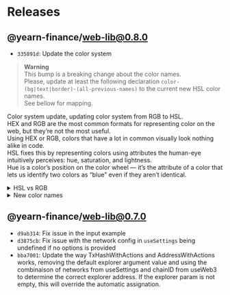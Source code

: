 # Releases

## @yearn-finance/web-lib@0.8.0
-  `335891d`: Update the color system  
> **Warning**  
> This bump is a breaking change about the color names.  
> Please, update at least the following declaration `color-(bg|text|border)-(all-previous-names)` to the current new HSL color names.  
> See bellow for mapping.  

Color system update, updating color system from RGB to HSL.  
HEX and RGB are the most common formats for representing color on the web, but they’re not the most useful.  
Using HEX or RGB, colors that have a lot in common visually look nothing alike in code.  
HSL fixes this by representing colors using attributes the human-eye intuitively perceives: hue, saturation, and lightness.  
Hue is a color’s position on the color wheel — it’s the attribute of a color that lets us identify two colors as “blue” even if they aren’t identical.  

<details>
  <summary>HSL vs RGB</summary>
  
    :root {
    	--color-background: rgb(244 247 251),
    	--color-background-variant: rgb(224 234 255),
    	--color-surface: rgb(255 255 255),
    	--color-surface-variant: rgb(249 251 253),
    	--color-primary: rgb(6 87 249),
    	--color-primary-variant: rgb(0 74 223),
    	--color-secondary: rgb(224 234 255),
    	--color-secondary-variant: rgb(198 215 249),
    	--color-disabled: rgb(206 213 227),
    	--color-dark: rgb(20 20 20)
    }

    :root {
    	--color-neutral-0: hsl(0 0% 100%),
    	--color-neutral-100: hsl(220 50% 98%),
    	--color-neutral-200: hsl(220 47% 97%),
    	--color-neutral-300: hsl(220 100% 94%),
    	--color-neutral-400: hsl(220 27% 85%),
    	--color-neutral-500: hsl(220 22% 36%),
    	--color-neutral-600: hsl(220 22% 25%),
    	--color-neutral-700: hsl(220 100% 14%),
    	--color-neutral-800: hsl(0 0% 8%),
    	--color-neutral-900: hsl(0 0% 0%),
    }
</details>

<details>
  <summary>New color names</summary>

    '--color-neutral-0'    =>  '--color-surface' | '--color-button-filled-text' | '--color-button-outlined-primary'
    '--color-neutral-100'  =>  '--color-surface-variant'
    '--color-neutral-200'  =>  '--color-background' | '--color-button-disabled-primary'
    '--color-neutral-300'  =>  '--color-background-variant'
    '--color-neutral-400'  =>  '--color-disabled' | '--color-icons-primary' | '--color-typo-off' | '--color-disabled-text'
    '--color-neutral-500'  =>  '--color-icons-variant' | '--color-typo-secondary'
    '--color-neutral-600'  =>  '--color-typo-secondary-variant'
    '--color-neutral-700'  =>  '--color-typo-primary'
    '--color-neutral-800'  =>  '--color-dark'
    '--color-neutral-900'  =>  '--color-black'
    '--color-primary-100'  =>  '--color-secondary' | '--color-button-outlined-variant'
    '--color-primary-200'  =>  '--color-secondary-variant'
    '--color-primary-500'  =>  '--color-primary' | '--color-typo-primary-variant'
    '--color-primary-600'  =>  '--color-primary-variant'
    '--color-accent-500'   =>  '--color-button-filled-primary' | '--color-button-outlined-text'
    '--color-accent-600'   =>  '--color-button-filled-variant'
    '--color-yellow-900'   =>  '--color-alert-warning-primary'
    '--color-yellow-300'   =>  '--color-alert-warning-secondary'
    '--color-yellow-200'   =>  '--color-alert-warning-secondary-variant'
    '--color-pink-900'     =>  '--color-alert-error-primary'
    '--color-pink-300'     =>  '--color-alert-error-secondary'
    '--color-pink-200'     =>  '--color-alert-error-secondary-variant'
    '--color-red-900'      =>  '--color-alert-critical-primary'
    '--color-red-300'      =>  '--color-alert-critical-secondary'
    '--color-red-200'      =>  '--color-alert-critical-secondary-variant'
</details>

## @yearn-finance/web-lib@0.7.0
-  `d9ab314`: Fix issue in the input example
-  `d3875cb`: Fix issue with the network config in `useSettings` being undefined if no options is provided
-  `bba7001`: Update the way TxHashWithActions and AddressWithActions works, removing the default explorer argument value and using the combinaison of networks from useSettings and chainID from useWeb3 to determine the correct explorer address. If the explorer param is not empty, this will override the automatic assignation.
